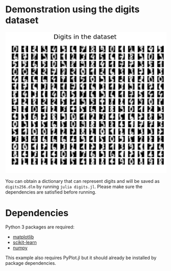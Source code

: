 Demonstration using the digits dataset
======================================

![result](digits256.png)

You can obtain a dictionary that can represent digits and will be saved as `digits256.dlm` by running `julia digits.jl`.
Please make sure the dependencies are satisfied before running.

# Dependencies
Python 3 packages are required:
* [matplotlib](http://matplotlib.org)
* [scikit-learn](http://scikit-learn.org)
* [numpy](http://numpy.org/)

This example also requires PyPlot.jl but it should already be installed by package dependencies.
